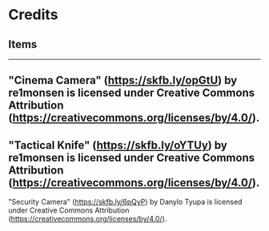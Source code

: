 # Credits
## Items
---------------------------------------------------------------
"Cinema Camera" (https://skfb.ly/opGtU) by re1monsen is licensed under Creative Commons Attribution (https://creativecommons.org/licenses/by/4.0/).
---------------------------------------------------------------
"Tactical Knife" (https://skfb.ly/oYTUy) by re1monsen is licensed under Creative Commons Attribution (https://creativecommons.org/licenses/by/4.0/).
---------------------------------------------------------------
"Security Camera" (https://skfb.ly/6pQyP) by Danylo Tyupa is licensed under Creative Commons Attribution (https://creativecommons.org/licenses/by/4.0/).
